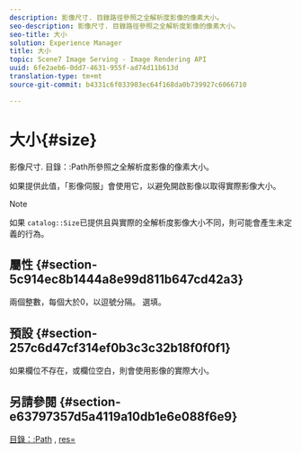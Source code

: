 ```yaml
---
description: 影像尺寸. 目錄路徑參照之全解析度影像的像素大小。
seo-description: 影像尺寸. 目錄路徑參照之全解析度影像的像素大小。
seo-title: 大小
solution: Experience Manager
title: 大小
topic: Scene7 Image Serving - Image Rendering API
uuid: 6fe2aeb6-0dd7-4631-955f-ad74d11b613d
translation-type: tm+mt
source-git-commit: b4331c6f033903ec64f168da0b739927c6066710

---
```



# 大小{#size}

影像尺寸. 目錄：:Path所參照之全解析度影像的像素大小。

如果提供此值，「影像伺服」會使用它，以避免開啟影像以取得實際影像大小。

>[!NOTE]
>
>如果 `catalog::Size`已提供且與實際的全解析度影像大小不同，則可能會產生未定義的行為。

## 屬性 {#section-5c914ec8b1444a8e99d811b647cd42a3}

兩個整數，每個大於0，以逗號分隔。 選填。

## 預設 {#section-257c6d47cf314ef0b3c3c32b18f0f0f1}

如果欄位不存在，或欄位空白，則會使用影像的實際大小。

## 另請參閱 {#section-e63797357d5a4119a10db1e6e088f6e9}

[目錄：:Path](../../../../../../is-api/image-catalog/image-serving-api-ref/c-image-catalog-reference/c-image-svg-data-reference/c-image-data-reference/r-path-cat.md#reference-306afcaff172440ca81b85da8d78213c) , [res=](/help/aem-is-ir-api/is-api/http-ref/image-serving-api-ref/c-http-protocol-reference/c-command-reference/r-res.md)
